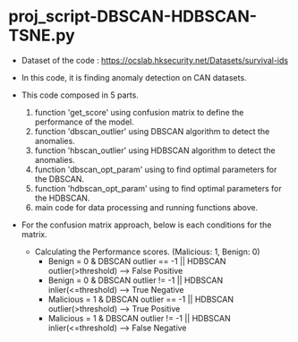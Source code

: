 # proj_script-DBSCAN-HDBSCAN-TSNE.py 

- Dataset of the code : https://ocslab.hksecurity.net/Datasets/survival-ids

- In this code, it is finding anomaly detection on CAN datasets. 

- This code composed in 5 parts.
    1. function 'get_score' using confusion matrix to define the performance of the model.
    2. function 'dbscan_outlier' using DBSCAN algorithm to detect the anomalies. 
    3. function 'hbscan_outlier' using HDBSCAN algorithm to detect the anomalies.
    4. function 'dbscan_opt_param' using to find optimal parameters for the DBSCAN. 
    5. function 'hdbscan_opt_param' using to find optimal parameters for the HDBSCAN. 
    6. main code for data processing and running functions above.
 
- For the confusion matrix approach, below is each conditions for the matrix.  
    - Calculating the Performance scores. (Malicious: 1, Benign: 0)
      - Benign = 0 & DBSCAN outlier == -1 || HDBSCAN outlier(>threshold) --> False Positive
      - Benign = 0 & DBSCAN outlier != -1 || HDBSCAN inlier(<=threshold) --> True Negative
      - Malicious = 1 & DBSCAN outlier == -1 || HDBSCAN outlier(>threshold) --> True Positive
      - Malicious = 1 & DBSCAN outlier != -1 || HDBSCAN inlier(<=threshold) --> False Negative
    
   
